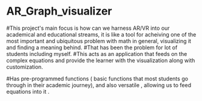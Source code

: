 # AR_Graph_visualizer
#This project's main focus is how can we harness AR/VR into our academical and educational streams, it is like a tool for acheiving one of the most important and ubiquitous problem with math in general, visualizing it and finding a meaning behind. 
#That has been  the problem for lot of students including myself.
#This acts as an application  that feeds on the complex equations and provide the learner with the visualization along with customization.

#Has pre-programmed functions ( basic functions that most students go through in their academic journey), and also versatile , allowing us to feed equations into it .
